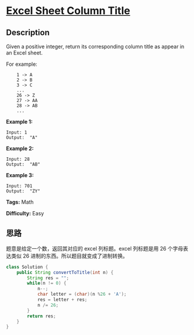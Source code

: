 # [Excel Sheet Column Title][title]

## Description

Given a positive integer, return its corresponding column title as appear in an Excel sheet.

For example:

```
    1 -> A
    2 -> B
    3 -> C
    ...
    26 -> Z
    27 -> AA
    28 -> AB
    ...
```

**Example 1:**

```
Input: 1
Output:  "A"
```

**Example 2:**

```
Input: 28
Output:  "AB"
```

**Example 3:**

```
Input: 701
Output:  "ZY"
```

**Tags:** Math

**Difficulty:** Easy

## 思路

题意是给定一个数，返回其对应的 excel 列标题。excel 列标题是用 26 个字母表达类似 26 进制的东西。所以题目就变成了进制转换。

``` java
class Solution {
    public String convertToTitle(int n) {
        String res = "";
        while(n != 0) {
            n--;
            char letter = (char)(n %26 + 'A');
            res = letter + res;
            n /= 26;
        }
        return res;
    }
}
```

[title]: https://leetcode.com/problems/excel-sheet-column-title
